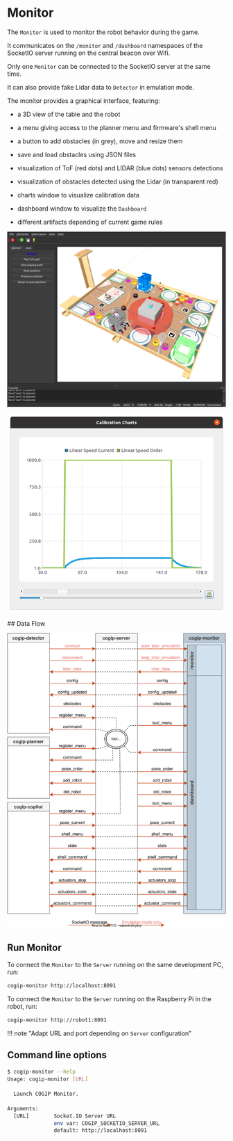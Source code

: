 # Monitor

The `Monitor` is used to monitor the robot behavior during the game.

It communicates on the `/monitor` and `/dashboard` namespaces of the SocketIO server
running on the central beacon over Wifi.

Only one `Monitor` can be connected to the SocketIO server at the same time.

It can also provide fake Lidar data to `Detector` in emulation mode.

The monitor provides a graphical interface, featuring:

  * a 3D view of the table and the robot

  * a menu giving access to the planner menu and firmware's shell menu

  * a button to add obstacles (in grey), move and resize them

  * save and load obstacles using JSON files

  * visualization of ToF (red dots) and LIDAR (blue dots) sensors detections

  * visualization of obstacles detected using the Lidar (in transparent red)

  * charts window to visualize calibration data

  * dashboard window to visualize the `Dashboard`

  * different artifacts depending of current game rules

![GUI Overview](../img/cogip-monitor-gui.png)

![Charts View](../img/cogip-monitor-charts.png)

## Data Flow

![Monitor Data Flow](../img/cogip-monitor.svg)

## Run Monitor

To connect the `Monitor` to the `Server` running on the same development PC, run:

```bash
cogip-monitor http://localhost:8091
```

To connect the `Monitor` to the `Server` running on the Raspberry Pi
in the robot, run:

```bash
cogip-monitor http://robot1:8091
```

!!! note "Adapt URL and port depending on `Server` configuration"

## Command line options

```bash
$ cogip-monitor --help
Usage: cogip-monitor [URL]

  Launch COGIP Monitor.

Arguments:
  [URL]        Socket.IO Server URL
               env var: COGIP_SOCKETIO_SERVER_URL
               default: http://localhost:8091
```
